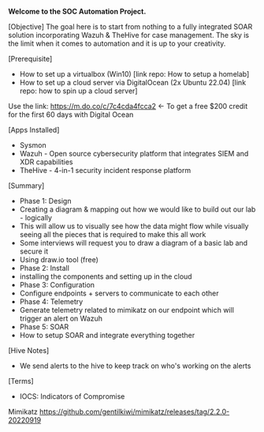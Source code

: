 **Welcome to the SOC Automation Project.**

[Objective]
The goal here is to start from nothing to a fully integrated SOAR solution incorporating Wazuh & TheHive for case management. 
The sky is the limit when it comes to automation and it is up to your creativity.

[Prerequisite]
- How to set up a virtualbox (Win10) [link repo: How to setup a homelab]
- How to set up a cloud server via DigitalOcean (2x Ubuntu 22.04) [link repo: how to spin up a cloud server]

Use the link: https://m.do.co/c/7c4cda4fcca2 <- To get a free $200 credit for the first 60 days with Digital Ocean

[Apps Installed]
- Sysmon
- Wazuh - Open source cybersecurity platform that integrates SIEM and XDR capabilities
- TheHive - 4-in-1 security incident response platform



[Summary]
- Phase 1: Design
-   Creating a diagram & mapping out how we would like to build out our lab - logically
-   This will allow us to visually see how the data might flow while visually seeing all the pieces that is required to make this all work
-   Some interviews will request you to draw a diagram of a basic lab and secure it
-   Using draw.io tool (free)
- Phase 2: Install
-   installing the components and setting up in the cloud
- Phase 3: Configuration
-  Configure endpoints + servers to communicate to each other
- Phase 4: Telemetry
-   Generate telemetry related to mimikatz on our endpoint which will trigger an alert on Wazuh
- Phase 5: SOAR
-   How to setup SOAR and integrate everything together

[Hive Notes]
- We send alerts to the hive to keep track on who's working on the alerts

[Terms]
- IOCS: Indicators of Compromise

Mimikatz https://github.com/gentilkiwi/mimikatz/releases/tag/2.2.0-20220919
